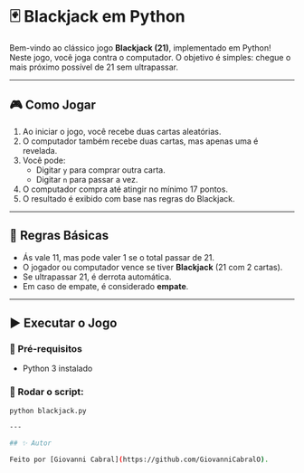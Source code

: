 # 🃏 Blackjack em Python

Bem-vindo ao clássico jogo **Blackjack (21)**, implementado em Python!  
Neste jogo, você joga contra o computador. O objetivo é simples: chegue o mais próximo possível de 21 sem ultrapassar.

---

## 🎮 Como Jogar

1. Ao iniciar o jogo, você recebe duas cartas aleatórias.
2. O computador também recebe duas cartas, mas apenas uma é revelada.
3. Você pode:
   - Digitar `y` para comprar outra carta.
   - Digitar `n` para passar a vez.
4. O computador compra até atingir no mínimo 17 pontos.
5. O resultado é exibido com base nas regras do Blackjack.

---

## 🧠 Regras Básicas

- Ás vale 11, mas pode valer 1 se o total passar de 21.
- O jogador ou computador vence se tiver **Blackjack** (21 com 2 cartas).
- Se ultrapassar 21, é derrota automática.
- Em caso de empate, é considerado **empate**.

---

## ▶️ Executar o Jogo

### 🔧 Pré-requisitos

- Python 3 instalado

### 🐍 Rodar o script:

```bash
python blackjack.py

---

## ✨ Autor

Feito por [Giovanni Cabral](https://github.com/GiovanniCabralO).
